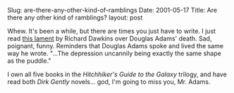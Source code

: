 Slug: are-there-any-other-kind-of-ramblings
Date: 2001-05-17
Title: Are there any other kind of ramblings?
layout: post

Whew. It&#39;s been a while, but there are times you just have to write. I just read <a href="http://www.edge.org/documents/adams_index.html">this lament</a> by Richard Dawkins over Douglas Adams&#39; death. Sad, poignant, funny. Reminders that Douglas Adams spoke and lived the same way he wrote. &quot;...The depression uncannily being exactly the same shape as the puddle.&quot; <p>

I own all five books in the <i>Hitchhiker&#39;s Guide to the Galaxy</i> trilogy, and have read both <i>Dirk Gently</i> novels... god, I&#39;m going to miss you, Mr. Adams.</p>

